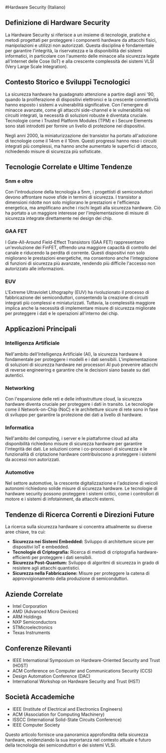 #Hardware Security (Italiano)

## Definizione di Hardware Security

La Hardware Security si riferisce a un insieme di tecnologie, pratiche e metodi progettati per proteggere i componenti hardware da attacchi fisici, manipolazioni e utilizzi non autorizzati. Questa disciplina è fondamentale per garantire l'integrità, la riservatezza e la disponibilità dei sistemi informatici, in particolare con l'aumento delle minacce alla sicurezza legate all'Internet delle Cose (IoT) e alla crescente complessità dei sistemi VLSI (Very Large Scale Integration).

## Contesto Storico e Sviluppi Tecnologici

La sicurezza hardware ha guadagnato attenzione a partire dagli anni '90, quando la proliferazione di dispositivi elettronici e la crescente connettività hanno esposto i sistemi a vulnerabilità significative. Con l'emergere di minacce avanzate, come gli attacchi side-channel e le vulnerabilità nei circuiti integrati, la necessità di soluzioni robuste è diventata cruciale. Tecnologie come i Trusted Platform Modules (TPM) e i Secure Elements sono stati introdotti per fornire un livello di protezione nei dispositivi.

Negli anni 2000, la miniaturizzazione dei transistor ha portato all'adozione di tecnologie come il 14nm e il 10nm. Questi progressi hanno reso i circuiti integrati più complessi, ma hanno anche aumentato le superfici di attacco, richiedendo misure di sicurezza più sofisticate.

## Tecnologie Correlate e Ultime Tendenze

### 5nm e oltre

Con l'introduzione della tecnologia a 5nm, i progettisti di semiconduttori devono affrontare nuove sfide in termini di sicurezza. I transistor a dimensioni ridotte non solo migliorano le prestazioni e l'efficienza energetica, ma amplificano anche i rischi legati alla sicurezza hardware. Ciò ha portato a un maggiore interesse per l'implementazione di misure di sicurezza integrate direttamente nei design dei chip.

### GAA FET

I Gate-All-Around Field-Effect Transistors (GAA FET) rappresentano un'evoluzione dei FinFET, offrendo una maggiore capacità di controllo del canale e riducendo la perdita di corrente. Questi dispositivi non solo migliorano le prestazioni energetiche, ma consentono anche l'integrazione di funzioni di sicurezza più avanzate, rendendo più difficile l'accesso non autorizzato alle informazioni.

### EUV

L'Extreme Ultraviolet Lithography (EUV) ha rivoluzionato il processo di fabbricazione dei semiconduttori, consentendo la creazione di circuiti integrati più complessi e miniaturizzati. Tuttavia, la complessità maggiore implica anche la necessità di implementare misure di sicurezza migliorate per proteggere i dati e le operazioni all'interno dei chip.

## Applicazioni Principali

### Intelligenza Artificiale

Nell'ambito dell'Intelligenza Artificiale (AI), la sicurezza hardware è fondamentale per proteggere i modelli e i dati sensibili. L'implementazione di soluzioni di sicurezza hardware nei processori AI può prevenire attacchi di reverse engineering e garantire che le decisioni siano basate su dati autentici.

### Networking

Con l'espansione delle reti e delle infrastrutture cloud, la sicurezza hardware diventa cruciale per proteggere i dati in transito. Le tecnologie come il Network-on-Chip (NoC) e le architetture sicure di rete sono in fase di sviluppo per garantire la protezione dei dati a livello di hardware.

### Informatica

Nell'ambito del computing, i server e le piattaforme cloud ad alta disponibilità richiedono misure di sicurezza hardware per garantire l'integrità dei dati. Le soluzioni come i co-processori di sicurezza e le funzionalità di criptazione hardware contribuiscono a proteggere i sistemi da accessi non autorizzati.

### Automotive

Nel settore automotive, la crescente digitalizzazione e l'adozione di veicoli autonomi richiedono solide misure di sicurezza hardware. Le tecnologie di hardware security possono proteggere i sistemi critici, come i controllori di motore e i sistemi di infotainment, da attacchi esterni.

## Tendenze di Ricerca Correnti e Direzioni Future

La ricerca sulla sicurezza hardware si concentra attualmente su diverse aree chiave, tra cui:

- **Sicurezza nei Sistemi Embedded:** Sviluppo di architetture sicure per dispositivi IoT e embedded.
- **Tecnologie di Criptografia:** Ricerca di metodi di criptografia hardware-efficienti per proteggere i dati sensibili.
- **Sicurezza Post-Quantum:** Sviluppo di algoritmi di sicurezza in grado di resistere agli attacchi quantistici.
- **Sicurezza nella Fabbricazione:** Misure per proteggere la catena di approvvigionamento della produzione di semiconduttori.

## Aziende Correlate

- Intel Corporation
- AMD (Advanced Micro Devices)
- ARM Holdings
- NXP Semiconductors
- STMicroelectronics
- Texas Instruments

## Conferenze Rilevanti

- IEEE International Symposium on Hardware-Oriented Security and Trust (HOST)
- ACM Conference on Computer and Communications Security (CCS)
- Design Automation Conference (DAC)
- International Workshop on Hardware Security and Trust (HST)

## Società Accademiche

- IEEE (Institute of Electrical and Electronics Engineers)
- ACM (Association for Computing Machinery)
- ISSCC (International Solid-State Circuits Conference)
- IEEE Computer Society

Questo articolo fornisce una panoramica approfondita della sicurezza hardware, evidenziando la sua importanza nel contesto attuale e futuro della tecnologia dei semiconduttori e dei sistemi VLSI.